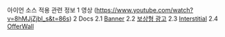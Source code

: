 아이언 소스 적용 관련 정보
1 영상 (https://www.youtube.com/watch?v=8hMJjZjbI_s&t=86s)
2 Docs
    2.1 [Banner](https://developers.is.com/ironsource-mobile/unity/banner-integration-unity/#step-5)
    2.2 [보상형 광고](https://developers.is.com/ironsource-mobile/unity/rewarded-video-integration-unity/#step-1)
    2.3 [Interstitial](https://developers.is.com/ironsource-mobile/unity/interstitial-integration-unity/#step-1)
    2.4 [OfferWall](https://developers.is.com/ironsource-mobile/unity/offerwall-integration-unity/#step-1)